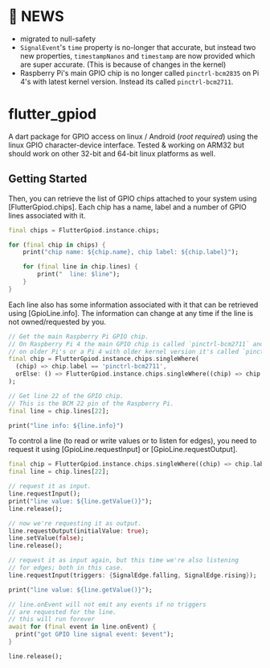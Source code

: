 # 📰 NEWS
- migrated to null-safety
- `SignalEvent`'s `time` property is no-longer that accurate, but instead two new properties, `timestampNanos` and `timestamp` are now provided which are super accurate. (This is because of changes in the kernel) 
- Raspberry Pi's main GPIO chip is no longer called `pinctrl-bcm2835` on Pi 4's with latest kernel version. Instead its called `pinctrl-bcm2711`.

# flutter_gpiod

A dart package for GPIO access on linux / Android (*root required*) using the linux GPIO character-device interface. Tested & working on ARM32 but should work on other 32-bit and 64-bit linux platforms as well.

## Getting Started

Then, you can retrieve the list of GPIO chips attached to
your system using [FlutterGpiod.chips]. Each chip has a name,
label and a number of GPIO lines associated with it.
```dart
final chips = FlutterGpiod.instance.chips;

for (final chip in chips) {
    print("chip name: ${chip.name}, chip label: ${chip.label}");

    for (final line in chip.lines) {
        print("  line: $line");
    }
}
```

Each line also has some information associated with it that can be
retrieved using [GpioLine.info].
The information can change at any time if the line is not owned/requested by you.
```dart
// Get the main Raspberry Pi GPIO chip.
// On Raspberry Pi 4 the main GPIO chip is called `pinctrl-bcm2711` and
// on older Pi's or a Pi 4 with older kernel version it's called `pinctrl-bcm2835`.
final chip = FlutterGpiod.instance.chips.singleWhere(
  (chip) => chip.label == 'pinctrl-bcm2711',
  orElse: () => FlutterGpiod.instance.chips.singleWhere((chip) => chip.label == 'pinctrl-bcm2835'),
);

// Get line 22 of the GPIO chip.
// This is the BCM 22 pin of the Raspberry Pi.
final line = chip.lines[22];

print("line info: ${line.info}")
```

To control a line (to read or write values or to listen for edges),
you need to request it using [GpioLine.requestInput] or [GpioLine.requestOutput].
```dart
final chip = FlutterGpiod.instance.chips.singleWhere((chip) => chip.label == 'pinctrl-bcm2835');
final line = chip.lines[22];

// request it as input.
line.requestInput();
print("line value: ${line.getValue()}");
line.release();

// now we're requesting it as output.
line.requestOutput(initialValue: true);
line.setValue(false);
line.release();

// request it as input again, but this time we're also listening
// for edges; both in this case.
line.requestInput(triggers: {SignalEdge.falling, SignalEdge.rising});

print("line value: ${line.getValue()}");

// line.onEvent will not emit any events if no triggers
// are requested for the line.
// this will run forever
await for (final event in line.onEvent) {
  print("got GPIO line signal event: $event");
}

line.release();
```
